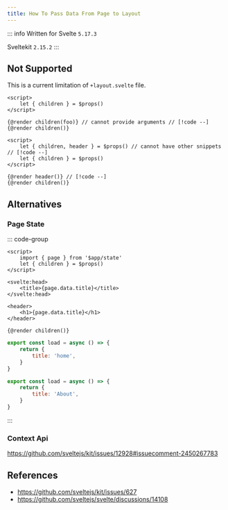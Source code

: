 ```yaml
---
title: How To Pass Data From Page to Layout
---
```


::: info Written for
Svelte `5.17.3`

Sveltekit `2.15.2`
:::

## Not Supported

This is a current limitation of `+layout.svelte` file.

```svelte
<script>
	let { children } = $props()
</script>

{@render children(foo)} // cannot provide arguments // [!code --]
{@render children()}
```

```svelte
<script>
	let { children, header } = $props() // cannot have other snippets // [!code --]
	let { children } = $props()
</script>

{@render header()} // [!code --]
{@render children()}
```

## Alternatives

### Page State

::: code-group

```svelte [+layout.svelte]
<script>
	import { page } from '$app/state'
	let { children } = $props()
</script>

<svelte:head>
	<title>{page.data.title}</title>
</svelte:head>

<header>
	<h1>{page.data.title}</h1>
</header>

{@render children()}
```

```js [home/+page.server.js]
export const load = async () => {
	return {
		title: 'home',
	}
}
```

```js [about/+page.server.js]
export const load = async () => {
	return {
		title: 'About',
	}
}
```

:::

### Context Api

https://github.com/sveltejs/kit/issues/12928#issuecomment-2450267783

## References

- https://github.com/sveltejs/kit/issues/627
- https://github.com/sveltejs/svelte/discussions/14108
